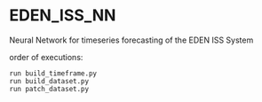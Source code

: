 # EDEN_ISS_NN
Neural Network for timeseries forecasting of the EDEN ISS System

order of executions:
```
run build_timeframe.py
run build_dataset.py
run patch_dataset.py
```
